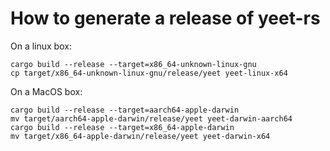 # How to generate a release of yeet-rs

On a linux box:
```
cargo build --release --target=x86_64-unknown-linux-gnu
cp target/x86_64-unknown-linux-gnu/release/yeet yeet-linux-x64
```

On a MacOS box:
```
cargo build --release --target=aarch64-apple-darwin
mv target/aarch64-apple-darwin/release/yeet yeet-darwin-aarch64
cargo build --release --target=x86_64-apple-darwin
mv target/x86_64-apple-darwin/release/yeet yeet-darwin-x64
```